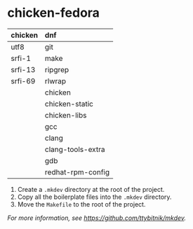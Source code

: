 # chicken-fedora

| chicken | dnf               |
|:--------|:------------------|
| utf8    | git               |
| srfi-1  | make              |
| srfi-13 | ripgrep           |
| srfi-69 | rlwrap            |
|         | chicken           |
|         | chicken-static    |
|         | chicken-libs      |
|         | gcc               |
|         | clang             |
|         | clang-tools-extra |
|         | gdb               |
|         | redhat-rpm-config |

1. Create a `.mkdev` directory at the root of the project.
2. Copy all the boilerplate files into the `.mkdev` directory.
3. Move the `Makefile` to the root of the project.

*For more information, see <https://github.com/ttybitnik/mkdev>.*
